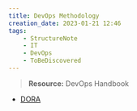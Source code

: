 ```yaml
---
title: DevOps Methodology
creation_date: 2023-01-21 12:46
tags:
	- StructureNote 
	- IT
	- DevOps
	- ToBeDiscovered
---
```

> **Resource:** DevOps Handbook

- [DORA](https://www.devops-research.com/research.html)